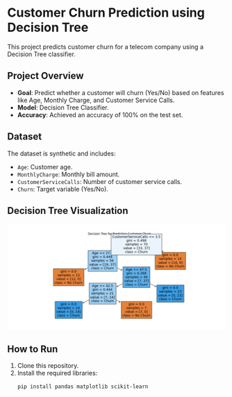 # Customer Churn Prediction using Decision Tree

This project predicts customer churn for a telecom company using a Decision Tree classifier.

## Project Overview
- **Goal**: Predict whether a customer will churn (Yes/No) based on features like Age, Monthly Charge, and Customer Service Calls.
- **Model**: Decision Tree Classifier.
- **Accuracy**: Achieved an accuracy of 100% on the test set.

## Dataset
The dataset is synthetic and includes:
- `Age`: Customer age.
- `MonthlyCharge`: Monthly bill amount.
- `CustomerServiceCalls`: Number of customer service calls.
- `Churn`: Target variable (Yes/No).
## Decision Tree Visualization
![Decision Tree](decision_tree_visualization.png)
## How to Run
1. Clone this repository.
2. Install the required libraries:
   ```bash
   pip install pandas matplotlib scikit-learn
